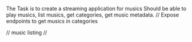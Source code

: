 The Task is to create a streaming application for musics 
Should be able to play musics, list musics, get categories, get music metadata. 
// Expose endpoints to get musics in categories

// music listing 
// 